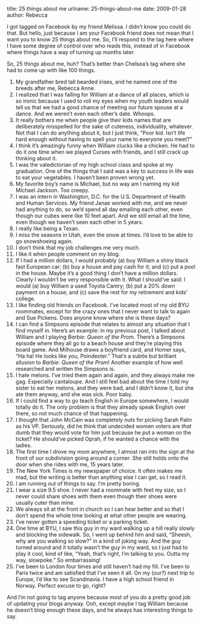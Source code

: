 title: 25 things about me
urlname: 25-things-about-me
date: 2009-01-28
author: Rebecca

I got tagged on Facebook by my friend Melissa. I didn&#x02bc;t know you could do
that. But hello, just because I am your Facebook friend does not mean that I
want you to know 25 things about me. So, I&#x02bc;ll respond to the tag here
where I have some degree of control over who reads this, instead of in Facebook
where things have a way of turning up months later.

So, 25 things about me, huh? That&#x02bc;s better than Chelsea&#x02bc;s tag
where she had to come up with like 100 things.

1.  My grandfather bred tall bearded irises, and he named one of the breeds
    after me, Rebecca Anne.
2.  I realized that I was falling for William at a dance of all places, which is
    so ironic because I used to roll my eyes when my youth leaders would tell us
    that we had a good chance of meeting our future spouse at a dance. And we
    weren&#x02bc;t even each other&#x02bc;s date. Whoops.
3.  It really bothers me when people give their kids names that are deliberately
    misspelled for the sake of cuteness, individuality, whatever. Not that I can
    do anything about it, but I just think, &ldquo;Poor kid. Isn&#x02bc;t life
    hard enough without having to spell your name to everyone you meet?&rdquo;
4.  I think it&#x02bc;s amazingly funny when William clucks like a chicken. He
    had to do it one time when we played Curses with friends, and I still crack
    up thinking about it.
5.  I was the valedictorian of my high school class and spoke at my graduation.
    One of the things that I said was a key to success in life was to eat your
    vegetables. I haven&#x02bc;t been proven wrong yet.
6.  My favorite boy&#x02bc;s name is Michael, but no way am I naming my kid
    Michael Jackson. Too creepy.
7.  I was an intern in Washington, D.C. for the U.S. Department of Health and
    Human Services. My friend Janae worked with me, and we never had anything to
    do, so we&#x02bc;d spend all day emailing each other, even though our cubes
    were like 10 feet apart. And we still email all the time, even though we
    haven&#x02bc;t seen each other in 5 years.
8.  I really like being a Texan.
9.  I miss the seasons in Utah, even the snow at times. I&#x02bc;d love to be
    able to go snowshoeing again.
10. I don&#x02bc;t think that my job challenges me very much.
11. I like it when people comment on my blog.
12. If I had a million dollars, I would probably (a) buy William a shiny black
    fast European car; (b) buy a house and pay cash for it; and (c) put a pool
    in the house. Maybe it&#x02bc;s a good thing I don&#x02bc;t have a million
    dollars. Clearly I wouldn&#x02bc;t be very responsible with it. What I
    should&#x02bc;ve said: I would (a) buy William a used Toyota Camry; (b) put
    a 20% down payment on a house; and (c) save the rest for my retirement and
    kids&#x02bc; college.
13. I like finding old friends on Facebook. I&#x02bc;ve located most of my old
    BYU roommates, except for the crazy ones that I never want to talk to again
    and Sue Pickens. Does anyone know where she is these days?
14. I can find a Simpsons episode that relates to almost any situation that I
    find myself in. Here&#x02bc;s an example: in my previous post, I talked
    about William and I playing _Barbie: Queen of the Prom_. There&#x02bc;s a
    Simpsons episode where they all go to a beach house and they&#x02bc;re
    playing this board game. And Milhouse draws a boyfriend card, and Homer
    says, &ldquo;Ha ha! He looks like *you*, Poindexter.&rdquo; That&#x02bc;s a
    subtle but brilliant allusion to _Barbie: Queen of the Prom_! Another
    example of how well researched and written the Simpsons is.
15. I hate melons. I&#x02bc;ve tried them again and again, and they always make
    me gag. Especially cantaloupe. And I still feel bad about the time I told my
    sister to eat her melons, and they were bad, and I didn&#x02bc;t know it,
    but she ate them anyway, and she was sick. Poor baby.
16. If I could find a way to go teach English in Europe somewhere, I would
    totally do it. The only problem is that they already speak English over
    there, so not much chance of that happening.
17. I thought that John McCain was completely nuts for picking Sarah Palin as
    his VP. Seriously, did he think that undecided women voters are *that* dumb
    that they would vote for him just because he put a woman on the ticket? He
    should&#x02bc;ve picked Oprah, if he wanted a chance with the ladies.
18. The first time I drove my mom anywhere, I almost ran into the sign at the
    front of our subdivision going around a corner. She still holds onto the
    door when she rides with me, 15 years later.
19. The New York Times is my newspaper of choice. It often makes me mad, but the
    writing is better than anything else I can get, so I read it.
20. I am running out of things to say. I&#x02bc;m pretty boring.
21. I wear a size 9.5 shoe. I never had a roommate with feet my size, so I never
    could share shoes with them even though their shoes were usually cuter than
    mine.
22. We always sit at the front in church so I can hear better and so that I
    don&#x02bc;t spend the whole time looking at what other people are wearing.
23. I&#x02bc;ve never gotten a speeding ticket or a parking ticket.
24. One time at BYU, I saw this guy in my ward walking up a hill really slowly
    and blocking the sidewalk. So, I went up behind him and said, &ldquo;Sheesh,
    why are you walking so slow?&rdquo; in a kind of joking way. And the guy
    turned around and it totally wasn&#x02bc;t the guy in my ward, so I just had
    to play it cool, kind of like, &ldquo;Yeah, that&#x02bc;s right, I&#x02bc;m
    talking to you. Outta my way, slowpoke.&rdquo; So embarrassing!
25. I&#x02bc;ve been to London four times and still haven&#x02bc;t had my fill.
    I&#x02bc;ve been to Paris twice and am satisfied that I&#x02bc;ve seen it
    all. On my (our?) next trip to Europe, I&#x02bc;d like to see Scandinavia. I
    have a high school friend in Norway. Perfect excuse to go, right?

And I&#x02bc;m not going to tag anyone because most of you do a pretty good job
of updating your blogs anyway. Ooh, except maybe I tag William because he
doesn&#x02bc;t blog enough these days, and he always has interesting things to
say.
